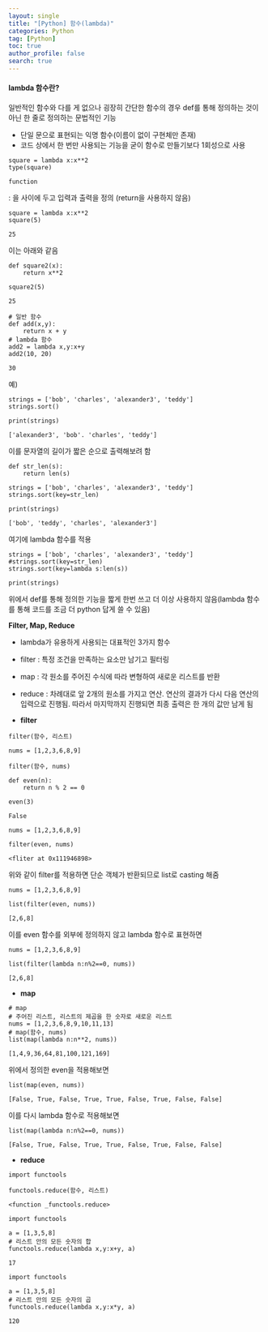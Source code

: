 ```yaml
---
layout: single
title: "[Python] 함수(lambda)"
categories: Python
tag: [Python]
toc: true
author_profile: false
search: true
---
```


#### lambda 함수란?

일반적인 함수와 다를 게 없으나 굉장히 간단한 함수의 경우 def를 통해 정의하는 것이 아닌 한 줄로 정의하는 문법적인 기능

- 단일 문으로 표현되는 익명 함수(이름이 없이 구현체만 존재)
- 코드 상에서 한 번만 사용되는 기능을 굳이 함수로 만들기보다 1회성으로 사용

```
square = lambda x:x**2
type(square)
```

```
function
```

: 을 사이에 두고 입력과 출력을 정의 (return을 사용하지 않음)

```
square = lambda x:x**2
square(5)
```

```
25
```

이는 아래와 같음

```
def square2(x):
	return x**2

square2(5)
```

```
25
```

```
# 일반 함수
def add(x,y):
	return x + y
# lambda 함수
add2 = lambda x,y:x+y
add2(10, 20)
```

```
30
```

예)

```
strings = ['bob', 'charles', 'alexander3', 'teddy']
strings.sort()

print(strings)
```

```
['alexander3', 'bob'. 'charles', 'teddy']
```

이를 문자열의 길이가 짧은 순으로 출력해보려 함

```
def str_len(s):
	return len(s)
```

```
strings = ['bob', 'charles', 'alexander3', 'teddy']
strings.sort(key=str_len)

print(strings)
```

```
['bob', 'teddy', 'charles', 'alexander3']
```

여기에 lambda 함수를 적용

```
strings = ['bob', 'charles', 'alexander3', 'teddy']
#strings.sort(key=str_len)
strings.sort(key=lambda s:len(s))

print(strings)
```

위에서 def를 통해 정의한 기능을 짧게 한번 쓰고 더 이상 사용하지 않음(lambda 함수를 통해 코드를 조금 더 python 답게 쓸 수 있음)

**Filter, Map, Reduce**

- lambda가 유용하게 사용되는 대표적인 3가지 함수
- filter : 특정 조건을 만족하는 요소만 남기고 필터링
- map : 각 원소를 주어진 수식에 따라 변형하여 새로운 리스트를 반환
- reduce : 차례대로 앞 2개의 원소를 가지고 연산. 연산의 결과가 다시 다음 연산의 입력으로 진행됨. 따라서 마지막까지 진행되면 최종 출력은 한 개의 값만 남게 됨

- **filter**

```
filter(함수, 리스트)
```

```
nums = [1,2,3,6,8,9]

filter(함수, nums)
```

```
def even(n):
	return n % 2 == 0

even(3)
```

```
False
```

```
nums = [1,2,3,6,8,9]

filter(even, nums)
```

```
<fliter at 0x111946898>
```

위와 같이 filter를 적용하면 단순 객체가 반환되므로 list로 casting 해줌

```
nums = [1,2,3,6,8,9]

list(filter(even, nums))
```

```
[2,6,8]
```

이를 even 함수를 외부에 정의하지 않고 lambda 함수로 표현하면

```
nums = [1,2,3,6,8,9]

list(filter(lambda n:n%2==0, nums))
```

```
[2,6,8]
```

- **map**

```
# map
# 주어진 리스트, 리스트의 제곱을 한 숫자로 새로운 리스트
nums = [1,2,3,6,8,9,10,11,13]
# map(함수, nums)
list(map(lambda n:n**2, nums))
```

```
[1,4,9,36,64,81,100,121,169]
```

위에서 정의한 even을 적용해보면

```
list(map(even, nums))
```

```
[False, True, False, True, True, False, True, False, False]
```

이를 다시 lambda 함수로 적용해보면

```
list(map(lambda n:n%2==0, nums))
```

```
[False, True, False, True, True, False, True, False, False]
```

- **reduce**

```
import functools

functools.reduce(함수, 리스트)
```

```
<function _functools.reduce>
```

```
import functools

a = [1,3,5,8]
# 리스트 안의 모든 숫자의 합
functools.reduce(lambda x,y:x+y, a)
```

```
17
```

```
import functools

a = [1,3,5,8]
# 리스트 안의 모든 숫자의 곱
functools.reduce(lambda x,y:x*y, a)
```

```
120
```
